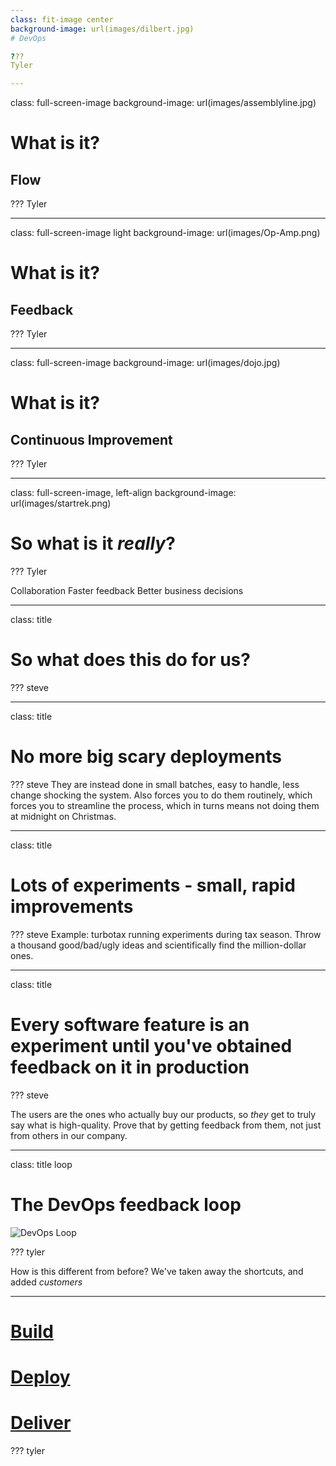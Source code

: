 ```yaml
---
class: fit-image center
background-image: url(images/dilbert.jpg)
# DevOps

???
Tyler

---
```

class: full-screen-image
background-image: url(images/assemblyline.jpg)
# What is it?

## Flow

???
Tyler

---
class: full-screen-image light
background-image: url(images/Op-Amp.png)
# What is it?

## Feedback

???
Tyler

---
class: full-screen-image
background-image: url(images/dojo.jpg)
# What is it?

## Continuous Improvement

???
Tyler

---
class: full-screen-image, left-align
background-image: url(images/startrek.png)

# So what is it _really_?

???
Tyler

Collaboration
Faster feedback
Better business decisions

---
class: title
# So what does this do for us?

???
steve

---
class: title
# No more big scary deployments

???
steve
They are instead done in small batches, easy to handle, less change shocking the system.
Also forces you to do them routinely, which forces you to streamline the process, which in turns means not doing them at midnight on Christmas.

---
class: title
# Lots of experiments - small, rapid improvements

???
steve
Example: turbotax running experiments during tax season.
Throw a thousand good/bad/ugly ideas and scientifically find the million-dollar ones.

---
class: title

# Every software feature is an experiment until you've obtained feedback on it in production

???
steve

The users are the ones who actually buy our products, so _they_ get to truly say what is high-quality.
Prove that by getting feedback from them, not just from others in our company.

---
class: title loop

# The DevOps feedback loop

![DevOps Loop](images/loops/devops.png)

???
tyler

How is this different from before? We've taken away the shortcuts, and added *customers*

---

# <a href="https://centare.visualstudio.com/QACampCalculator/QACampCalculator%20Team/_build" target="_blank">Build</a>

# <a href="https://centare.visualstudio.com/QACampCalculator/QACampCalculator%20Team/_apps/hub/ms.vss-releaseManagement-web.hub-explorer" target="_blank">Deploy</a>

# <a href="https://qacamp2016calculator.blob.core.windows.net/releases/drop/demo/Calculator/bin/Release/Calculator.exe" target="_blank">Deliver</a>

???
tyler
